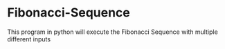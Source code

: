 # Fibonacci-Sequence
This program in python will execute the Fibonacci Sequence with multiple different inputs
